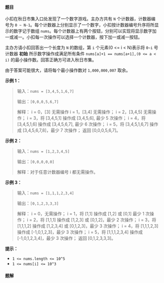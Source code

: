 #### 题目
小扣在秋日市集入口处发现了一个数字游戏。主办方共有 `N` 个计数器，计数器编号为 `0 ~ N-1`。每个计数器上分别显示了一个数字，小扣按计数器编号升序将所显示的数字记于数组 `nums`。每个计数器上有两个按钮，分别可以实现将显示数字加一或减一。小扣每一次操作可以选择一个计数器，按下加一或减一按钮。

主办方请小扣回答出一个长度为 `N` 的数组，第 `i` 个元素(0 <= i < N)表示将 `0~i` 号计数器 **初始** 所示数字操作成满足所有条件 `nums[a]+1 == nums[a+1],(0 <= a < i)` 的最小操作数。回答正确方可进入秋日市集。

由于答案可能很大，请将每个最小操作数对 `1,000,000,007` 取余。


**示例 1：**
>输入：`nums = [3,4,5,1,6,7]`
>
>输出：`[0,0,0,5,6,7]`
>
>解释：
>i = 0，[3] 无需操作
>i = 1，[3,4] 无需操作；
>i = 2，[3,4,5] 无需操作；
>i = 3，将 [3,4,5,1] 操作成 [3,4,5,6], 最少 5 次操作；
>i = 4，将 [3,4,5,1,6] 操作成 [3,4,5,6,7], 最少 6 次操作；
>i = 5，将 [3,4,5,1,6,7] 操作成 [3,4,5,6,7,8]，最少 7 次操作；
>返回 [0,0,0,5,6,7]。


**示例 2：**
>输入：`nums = [1,2,3,4,5]`
>
>输出：`[0,0,0,0,0]`
>
>解释：对于任意计数器编号 i 都无需操作。

**示例 3：**
>输入：`nums = [1,1,1,2,3,4]`
>
>输出：`[0,1,2,3,3,3]`
>
>解释：
>i = 0，无需操作；
>i = 1，将 [1,1] 操作成 [1,2] 或 [0,1] 最少 1 次操作；
>i = 2，将 [1,1,1] 操作成 [1,2,3] 或 [0,1,2]，最少 2 次操作；
>i = 3，将 [1,1,1,2] 操作成 [1,2,3,4] 或 [0,1,2,3]，最少 3 次操作；
>i = 4，将 [1,1,1,2,3] 操作成 [-1,0,1,2,3]，最少 3 次操作；
>i = 5，将 [1,1,1,2,3,4] 操作成 [-1,0,1,2,3,4]，最少 3 次操作；
>返回 [0,1,2,3,3,3]。


**提示：**
- `1 <= nums.length <= 10^5`
- `1 <= nums[i] <= 10^3`



 #### 题解